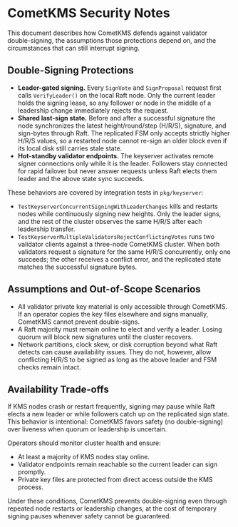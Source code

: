 # CometKMS Security Notes

This document describes how CometKMS defends against validator double-signing,
the assumptions those protections depend on, and the circumstances that can
still interrupt signing.

## Double-Signing Protections

- **Leader-gated signing.** Every `SignVote` and `SignProposal` request first
  calls `VerifyLeader()` on the local Raft node. Only the current leader holds
  the signing lease, so any follower or node in the middle of a leadership
  change immediately rejects the request.
- **Shared last-sign state.** Before and after a successful signature the node
  synchronizes the latest height/round/step (H/R/S), signature, and sign-bytes
  through Raft. The replicated FSM only accepts strictly higher H/R/S values,
  so a restarted node cannot re-sign an older block even if its local disk still
  carries stale state.
- **Hot-standby validator endpoints.** The keyserver activates remote signer
  connections only while it is the leader. Followers stay connected for rapid
  failover but never answer requests unless Raft elects them leader and the
  above state sync succeeds.

These behaviors are covered by integration tests in `pkg/keyserver`:

- `TestKeyserverConcurrentSigningWithLeaderChanges` kills and restarts nodes
  while continuously signing new heights. Only the leader signs, and the rest
  of the cluster observes the same H/R/S after each leadership transfer.
- `TestKeyserverMultipleValidatorsRejectConflictingVotes` runs two validator
  clients against a three-node CometKMS cluster. When both validators request a
  signature for the same H/R/S concurrently, only one succeeds; the other
  receives a conflict error, and the replicated state matches the successful
  signature bytes.

## Assumptions and Out-of-Scope Scenarios

- All validator private key material is only accessible through CometKMS. If an
  operator copies the key files elsewhere and signs manually, CometKMS cannot
  prevent double-signs.
- A Raft majority must remain online to elect and verify a leader. Losing
  quorum will block new signatures until the cluster recovers.
- Network partitions, clock skew, or disk corruption beyond what Raft detects
  can cause availability issues. They do not, however, allow conflicting H/R/S
  to be signed as long as the above leader and FSM checks remain intact.

## Availability Trade-offs

If KMS nodes crash or restart frequently, signing may pause while Raft elects a
new leader or while followers catch up on the replicated sign state. This
behavior is intentional: CometKMS favors safety (no double-signing) over liveness
when quorum or leadership is uncertain.

Operators should monitor cluster health and ensure:

- At least a majority of KMS nodes stay online.
- Validator endpoints remain reachable so the current leader can sign promptly.
- Private key files are protected from direct access outside the KMS process.

Under these conditions, CometKMS prevents double-signing even through repeated
node restarts or leadership changes, at the cost of temporary signing pauses
whenever safety cannot be guaranteed.
